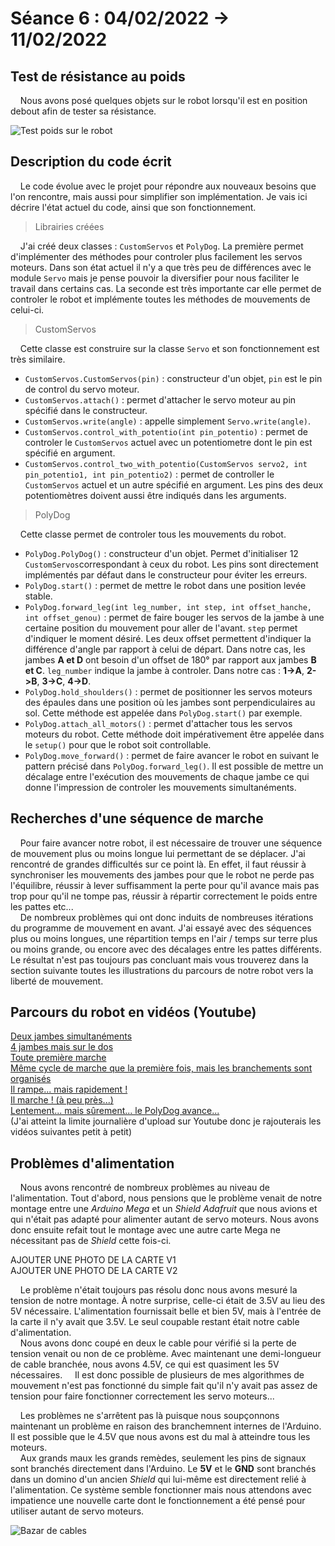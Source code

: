 # Séance 6 : 04/02/2022 -> 11/02/2022

## Test de résistance au poids

&nbsp;&nbsp;&nbsp;&nbsp;Nous avons posé quelques objets sur le robot lorsqu'il est en position debout afin de tester sa résistance.

![Test poids sur le robot](seance06_illustrations/seance06_illustration01.png)

## Description du code écrit

&nbsp;&nbsp;&nbsp;&nbsp;Le code évolue avec le projet pour répondre aux nouveaux
besoins que l'on rencontre, mais aussi pour simplifier son implémentation. Je
vais ici décrire l'état actuel du code, ainsi que son fonctionnement.

> Librairies créées

&nbsp;&nbsp;&nbsp;&nbsp;J'ai créé deux classes : `CustomServos` et `PolyDog`.
La première permet d'implémenter des méthodes pour controler plus facilement les
servos moteurs. Dans son état actuel il n'y a que très peu de différences avec
le module `Servo` mais je pense pouvoir la diversifier pour nous faciliter le travail dans certains cas. La seconde est très importante car elle permet de controler
le robot et implémente toutes les méthodes de mouvements de celui-ci.

> CustomServos

&nbsp;&nbsp;&nbsp;&nbsp;Cette classe est construire sur la classe `Servo` et son fonctionnement est très similaire.

- `CustomServos.CustomServos(pin)` : constructeur d'un objet, `pin` est le pin de control du servo moteur.
- `CustomServos.attach()` : permet d'attacher le servo moteur au pin spécifié dans le constructeur.
- `CustomServos.write(angle)` : appelle simplement `Servo.write(angle)`.
- `CustomServos.control_with_potentio(int pin_potentio)` : permet de controler le `CustomServos` actuel avec un potentiometre dont le pin est spécifié en argument.
- `CustomServos.control_two_with_potentio(CustomServos servo2, int pin_potentio1, int pin_potentio2)` : permet de controller le `CustomServos` actuel et un autre spécifié en argument. Les pins des deux potentiomètres doivent aussi être indiqués dans les arguments.

> PolyDog

&nbsp;&nbsp;&nbsp;&nbsp;Cette classe permet de controler tous les mouvements du robot.

- `PolyDog.PolyDog()` : constructeur d'un objet. Permet d'initialiser 12 `CustomServos`correspondant à ceux du robot. Les pins sont directement implémentés par défaut dans le constructeur pour éviter les erreurs.
- `PolyDog.start()` : permet de mettre le robot dans une position levée stable.
- `PolyDog.forward_leg(int leg_number, int step, int offset_hanche, int offset_genou)` : permet de faire bouger les servos de la jambe à une certaine position du mouvement pour aller de l'avant. `step` permet d'indiquer le moment désiré. Les deux offset permettent d'indiquer la différence d'angle par rapport à celui de départ. Dans notre cas, les jambes **A et D** ont besoin d'un offset de 180° par rapport aux jambes **B et C**. `leg_number` indique la jambe à controler. Dans notre cas : **1->A**, **2->B**, **3->C**, **4->D**.
- `PolyDog.hold_shoulders()` : permet de positionner les servos moteurs des épaules dans une position où les jambes sont perpendiculaires au sol. Cette méthode est appelée dans `PolyDog.start()` par exemple.
- `PolyDog.attach_all_motors()` : permet d'attacher tous les servos moteurs du robot. Cette méthode doit impérativement être appelée dans le `setup()` pour que le robot soit controllable.
- `PolyDog.move_forward()` : permet de faire avancer le robot en suivant le pattern précisé dans `PolyDog.forward_leg()`. Il est possible de mettre un décalage entre l'exécution des mouvements de chaque jambe ce qui donne l'impression de controler les mouvements simultanéments.

## Recherches d'une séquence de marche

&nbsp;&nbsp;&nbsp;&nbsp;Pour faire avancer notre robot, il est nécessaire de trouver une séquence de mouvement plus ou moins longue lui permettant de se déplacer. J'ai rencontré de grandes difficultés sur ce point là. En effet, il faut réussir à synchroniser les mouvements des jambes pour que le robot ne perde pas l'équilibre, réussir à lever suffisamment la perte pour qu'il avance mais pas trop pour qu'il ne tompe pas, réussir à répartir correctement le poids entre les pattes etc...  
&nbsp;&nbsp;&nbsp;&nbsp;De nombreux problèmes qui ont donc induits de nombreuses itérations du programme de mouvement en avant. J'ai essayé avec des séquences plus ou moins longues, une répartition temps en l'air / temps sur terre plus ou moins grande, ou encore avec des décalages entre les pattes différents. Le résultat n'est pas toujours pas concluant mais vous trouverez dans la section suivante toutes les illustrations du parcours de notre robot vers la liberté de mouvement.

## Parcours du robot en vidéos (Youtube)

[Deux jambes simultanéments](https://youtu.be/BQK5qwYhp8c)  
[4 jambes mais sur le dos](https://youtu.be/-I2CmnTHJ1Y)  
[Toute première marche](https://youtu.be/czDSCy8KdlA)  
[Même cycle de marche que la première fois, mais les branchements sont organisés](https://youtu.be/wdTeotGUBME)  
[Il rampe... mais rapidement !](https://youtu.be/WcdHqzSt2Vk)  
[Il marche ! (à peu près...)](https://youtu.be/P47AMKD66D0)  
[Lentement... mais sûrement... le PolyDog avance...](https://youtu.be/SjZvboL3cDo)  
(J'ai atteint la limite journalière d'upload sur Youtube donc je rajouterais les vidéos suivantes petit à petit)

## Problèmes d'alimentation

&nbsp;&nbsp;&nbsp;&nbsp;Nous avons rencontré de nombreux problèmes au niveau de l'alimentation. Tout d'abord, nous pensions que le problème venait de notre montage entre une _Arduino Mega_ et un _Shield Adafruit_ que nous avions et qui n'était pas adapté pour alimenter autant de servo moteurs. Nous avons donc ensuite refait tout le montage avec une autre carte Mega ne nécessitant pas de _Shield_ cette fois-ci.

AJOUTER UNE PHOTO DE LA CARTE V1  
AJOUTER UNE PHOTO DE LA CARTE V2

&nbsp;&nbsp;&nbsp;&nbsp;Le problème n'était toujours pas résolu donc nous avons mesuré la tension de notre montage. À notre surprise, celle-ci était de 3.5V au lieu des 5V nécessaire. L'alimentation fournissait belle et bien 5V, mais à l'entrée de la carte il n'y avait que 3.5V. Le seul coupable restant était notre cable d'alimentation.  
&nbsp;&nbsp;&nbsp;&nbsp;Nous avons donc coupé en deux le cable pour vérifié si la perte de tension venait ou non de ce problème. Avec maintenant une demi-longueur de cable branchée, nous avons 4.5V, ce qui est quasiment les 5V nécessaires.
&nbsp;&nbsp;&nbsp;&nbsp;Il est donc possible de plusieurs de mes algorithmes de mouvement n'est pas fonctionné du simple fait qu'il n'y avait pas assez de tension pour faire fonctionner correctement les servo moteurs...

&nbsp;&nbsp;&nbsp;&nbsp;Les problèmes ne s'arrêtent pas là puisque nous soupçonnons maintenant un problème en raison des branchemnent internes de l'Arduino. Il est possible que le 4.5V que nous avons est du mal à atteindre tous les moteurs.  
&nbsp;&nbsp;&nbsp;&nbsp;Aux grands maux les grands remèdes, seulement les pins de signaux sont branchés directement dans l'Arduino. Le **5V** et le **GND** sont branchés dans un domino d'un ancien _Shield_ qui lui-même est directement relié à l'alimentation. Ce système semble fonctionner mais nous attendons avec impatience une nouvelle carte dont le fonctionnement a été pensé pour utiliser autant de servo moteurs.

![Bazar de cables](seance06_illustrations/seance06_illustration04.png)
